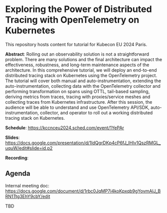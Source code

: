 # Exploring the Power of Distributed Tracing with OpenTelemetry on Kubernetes

This repository hosts content for tutorial for Kubecon EU 2024 Paris.

__Abstract__: Rolling out an observability solution is not a straightforward problem. There are many solutions and the final architecture can impact the effectiveness, robustness, and long-term maintenance aspects of the architecture. In this comprehensive tutorial, we will deploy an end-to-end distributed tracing stack on Kubernetes using the OpenTelemetry project. The tutorial will cover both manual and auto-instrumentation, extending the auto-instrumentation, collecting data with the OpenTelemetry collector and performing transformation on spans using OTTL, tail-based sampling, deriving metrics from traces, tracing with proxies/service meshes and collecting traces from Kubernetes infrastructure. After this session, the audience will be able to understand and use OpenTelemetry API/SDK, auto-instrumentation, collector, and operator to roll out a working distributed tracing stack on Kubernetes.

__Schedule__: https://kccnceu2024.sched.com/event/1YePAr

__Slides__: https://docs.google.com/presentation/d/1IdQgrDKp4cP6fJ_IHlv1QszRMGL_uquW/edit#slide=id.p2

__Recording__: 

## Agenda

Internal meeting doc: https://docs.google.com/document/d/1rbc0JqMP7i4koKpxqb9gYovmAlJ_BRN1Ttg3EhY9cbY/edit

TBD
